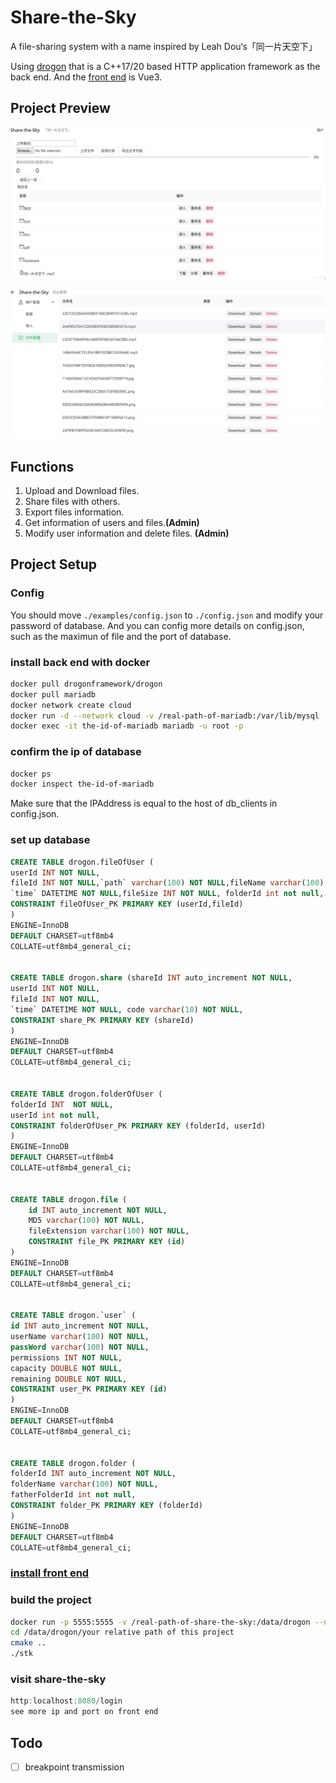 # Share-the-Sky
A file-sharing system with a name inspired by Leah Dou‘s「同一片天空下」

Using [drogon](https://github.com/drogonframework/drogon) that is a C++17/20 based HTTP application framework as the back end. And the [front end](https://github.com/wang29a/Share-the-Sky-frontend) is Vue3.

## Project Preview
![Home](./examples/home.png)

![Background Management](./examples/Background%20management.png)

## Functions
1. Upload and Download files.
2. Share files with others.
3. Export files information.
4. Get information of users and files.**(Admin)**
5. Modify user information and delete files. **(Admin)**

## Project Setup
### Config
You should move `./examples/config.json` to `./config.json` and modify your password of database.
And you can config more details on config.json, such as the maximun of file and the port of database.
   
### install back end with docker
```sh
docker pull drogonframework/drogon
docker pull mariadb
docker network create cloud
docker run -d --network cloud -v /real-path-of-mariadb:/var/lib/mysql  -e MYSQL_ROOT_PASSWORD=your-password -it -p 3306:3306 mariadb:latest
docker exec -it the-id-of-mariadb mariadb -u root -p
```
### confirm the ip of database
```sh
docker ps
docker inspect the-id-of-mariadb
```
Make sure that the IPAddress is equal to the host of db_clients in config.json.
### set up database
```sql
CREATE TABLE drogon.fileOfUser (
userId INT NOT NULL,
fileId INT NOT NULL,`path` varchar(100) NOT NULL,fileName varchar(100) NOT NULL,
`time` DATETIME NOT NULL,fileSize INT NOT NULL, folderId int not null,
CONSTRAINT fileOfUser_PK PRIMARY KEY (userId,fileId)
)
ENGINE=InnoDB
DEFAULT CHARSET=utf8mb4
COLLATE=utf8mb4_general_ci;


CREATE TABLE drogon.share (shareId INT auto_increment NOT NULL,
userId INT NOT NULL,
fileId INT NOT NULL,
`time` DATETIME NOT NULL, code varchar(10) NOT NULL,
CONSTRAINT share_PK PRIMARY KEY (shareId)
)
ENGINE=InnoDB
DEFAULT CHARSET=utf8mb4
COLLATE=utf8mb4_general_ci;


CREATE TABLE drogon.folderOfUser (
folderId INT  NOT NULL,
userId int not null,
CONSTRAINT folderOfUser_PK PRIMARY KEY (folderId, userId)
)
ENGINE=InnoDB
DEFAULT CHARSET=utf8mb4
COLLATE=utf8mb4_general_ci;


CREATE TABLE drogon.file (
    id INT auto_increment NOT NULL,
    MD5 varchar(100) NOT NULL,
    fileExtension varchar(100) NOT NULL,
    CONSTRAINT file_PK PRIMARY KEY (id)
)
ENGINE=InnoDB
DEFAULT CHARSET=utf8mb4
COLLATE=utf8mb4_general_ci;


CREATE TABLE drogon.`user` (
id INT auto_increment NOT NULL,
userName varchar(100) NOT NULL,
passWord varchar(100) NOT NULL,
permissions INT NOT NULL,
capacity DOUBLE NOT NULL,
remaining DOUBLE NOT NULL,
CONSTRAINT user_PK PRIMARY KEY (id)
)
ENGINE=InnoDB
DEFAULT CHARSET=utf8mb4
COLLATE=utf8mb4_general_ci;


CREATE TABLE drogon.folder (
folderId INT auto_increment NOT NULL,
folderName varchar(100) NOT NULL,
fatherFolderId int not null,
CONSTRAINT folder_PK PRIMARY KEY (folderId)
)
ENGINE=InnoDB
DEFAULT CHARSET=utf8mb4
COLLATE=utf8mb4_general_ci;
```
### [install front end](https://github.com/wang29a/Share-the-Sky-frontend)
### build the project 
```sh
docker run -p 5555:5555 -v /real-path-of-share-the-sky:/data/drogon --network cloud -it drogonframework/drogon
cd /data/drogon/your relative path of this project
cmake ..
./stk
```
### visit share-the-sky
```js
http:localhost:8080/login
see more ip and port on front end
```
## Todo
- [ ] breakpoint transmission
   

